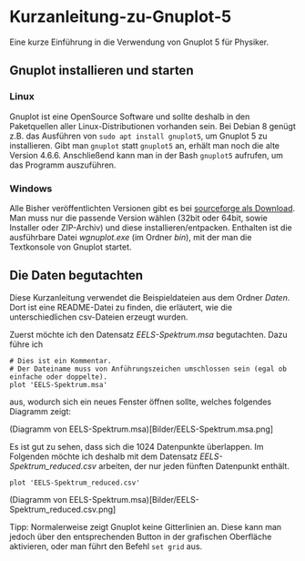 # Kurzanleitung-zu-Gnuplot-5
Eine kurze Einführung in die Verwendung von Gnuplot 5 für Physiker.

## Gnuplot installieren und starten

### Linux

Gnuplot ist eine OpenSource Software und sollte deshalb in den Paketquellen aller Linux-Distributionen vorhanden sein. Bei Debian 8 genügt z.B. das Ausführen von ``sudo apt install gnuplot5``, um Gnuplot 5 zu installieren. Gibt man ``gnuplot`` statt ``gnuplot5`` an, erhält man noch die alte Version 4.6.6. Anschließend kann man in der Bash ``gnuplot5`` aufrufen, um das Programm auszuführen.

### Windows

Alle Bisher veröffentlichten Versionen gibt es bei [sourceforge als Download][download]. Man muss nur die passende Version wählen (32bit oder 64bit, sowie Installer oder ZIP-Archiv) und diese installieren/entpacken. Enthalten ist die ausführbare Datei *wgnuplot.exe* (im Ordner *bin*), mit der man die Textkonsole von Gnuplot startet.

## Die Daten begutachten

Diese Kurzanleitung verwendet die Beispieldateien aus dem Ordner *Daten*. Dort ist eine README-Datei zu finden, die erläutert, wie die unterschiedlichen csv-Dateien erzeugt wurden.

Zuerst möchte ich den Datensatz *EELS-Spektrum.msa* begutachten. Dazu führe ich

```
# Dies ist ein Kommentar.
# Der Dateiname muss von Anführungszeichen umschlossen sein (egal ob einfache oder doppelte).
plot 'EELS-Spektrum.msa'
```

aus, wodurch sich ein neues Fenster öffnen sollte, welches folgendes Diagramm zeigt:

(Diagramm von EELS-Spektrum.msa)[Bilder/EELS-Spektrum.msa.png]

Es ist gut zu sehen, dass sich die 1024 Datenpunkte überlappen. Im Folgenden möchte ich deshalb mit dem Datensatz *EELS-Spektrum_reduced.csv* arbeiten, der nur jeden fünften Datenpunkt enthält.

```
plot 'EELS-Spektrum_reduced.csv'
```

(Diagramm von EELS-Spektrum.msa)[Bilder/EELS-Spektrum_reduced.csv.png]

Tipp:
	Normalerweise zeigt Gnuplot keine Gitterlinien an. Diese kann man jedoch über den entsprechenden Button in der grafischen Oberfläche aktivieren, oder man führt den Befehl ``set grid`` aus.

[download]: https://sourceforge.net/projects/gnuplot/files/gnuplot/
